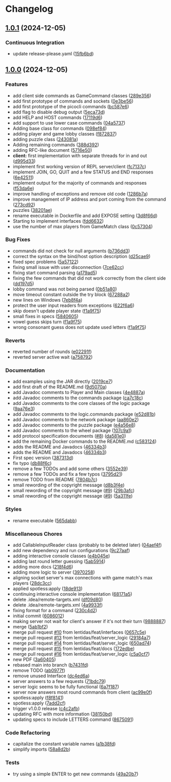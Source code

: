 # Changelog

## [1.0.1](https://github.com/lentidas/DAI-2425-PW2/compare/v1.0.0...v1.0.1) (2024-12-05)


### Continuous Integration

* update release-please.yaml ([15fb6bd](https://github.com/lentidas/DAI-2425-PW2/commit/15fb6bdc150da7a940ee6d54bf0ab9c4ab3f2fa3))

## [1.0.0](https://github.com/lentidas/DAI-2425-PW2/compare/v0.1.0...v1.0.0) (2024-12-05)


### Features

* add client side commands as GameCommand classes ([289e356](https://github.com/lentidas/DAI-2425-PW2/commit/289e356230882a639c4ea0bff94a78cd61c7f2c7))
* add first prototype of commands and sockets ([0e3be56](https://github.com/lentidas/DAI-2425-PW2/commit/0e3be5674af378e10eb1ddf0bf33b00b87836cda))
* add first prototype of the picocli commands ([bc587e6](https://github.com/lentidas/DAI-2425-PW2/commit/bc587e60188e3e84dffc061cc076e2eb80031253))
* add flag to disable debug output ([5eca73d](https://github.com/lentidas/DAI-2425-PW2/commit/5eca73d372ef656c47b2ed2aa4f19b5d9d728558))
* add HELP and HOST commands ([17119d6](https://github.com/lentidas/DAI-2425-PW2/commit/17119d60124bae1e12f5ad1b9110e2831f1a3091))
* add support to use lower case commands ([04a5737](https://github.com/lentidas/DAI-2425-PW2/commit/04a573715f79d11a317cecc1c83a60fa79f2da38))
* Adding base class for commands ([098ef84](https://github.com/lentidas/DAI-2425-PW2/commit/098ef84c2ba31deeea6d2e2abba6bc02386d434a))
* adding player and game lobby classes ([f872837](https://github.com/lentidas/DAI-2425-PW2/commit/f872837211155a512316167050af8ace80c493da))
* adding puzzle class ([243081a](https://github.com/lentidas/DAI-2425-PW2/commit/243081a3e7e608623ab74b4e4fb89874cc58cc15))
* Adding remaining commands ([388d392](https://github.com/lentidas/DAI-2425-PW2/commit/388d3926d8f0fb2d56710cc4f85370bebc8c34fc))
* adding RFC-like document ([5716e50](https://github.com/lentidas/DAI-2425-PW2/commit/5716e5060f81654cef6380f6df4066e58f880362))
* **client:** first implementation with separate threads for in and out ([d995d33](https://github.com/lentidas/DAI-2425-PW2/commit/d995d332f55d1cd8e880d044a7b6412e2163e808))
* implement first working version of REPL server/client ([fc7137c](https://github.com/lentidas/DAI-2425-PW2/commit/fc7137c5b2616fd5cb357a2670b891f1f7ca5bb1))
* implement JOIN, GO, QUIT and a few STATUS and END responses ([6e42511](https://github.com/lentidas/DAI-2425-PW2/commit/6e4251153d33ad08ff19627c98e0ff7ed97b2944))
* implement output for the majority of commands and responses ([f53da6e](https://github.com/lentidas/DAI-2425-PW2/commit/f53da6e3efd31e8e2580b373645f379186b9c1b2))
* improve handling of exceptions and remove old code ([1286b7a](https://github.com/lentidas/DAI-2425-PW2/commit/1286b7ad0b283cc5bb697a13af3efa8552768715))
* improve management of IP address and port coming from the command ([273cd92](https://github.com/lentidas/DAI-2425-PW2/commit/273cd925cebf84bb153fce352e33afcc0104ee07))
* puzzles ([38201ae](https://github.com/lentidas/DAI-2425-PW2/commit/38201ae988a22650042bff1710fbc77051d3df73))
* rename executable in Dockerfile and add EXPOSE setting ([3d8f66d](https://github.com/lentidas/DAI-2425-PW2/commit/3d8f66d796352168b4cbef8b750ea807f7fe24d0))
* Starting to implement interfaces ([fdd6632](https://github.com/lentidas/DAI-2425-PW2/commit/fdd663276a30cfb15471d6fba648909578feda89))
* use the number of max players from GameMatch class ([0c57304](https://github.com/lentidas/DAI-2425-PW2/commit/0c57304d351a8af93ac070f7dfb680edb8a1d50e))


### Bug Fixes

* commands did not check for null arguments ([b736dd3](https://github.com/lentidas/DAI-2425-PW2/commit/b736dd34794ba8a63e563e018bd66b4e0fac0ae9))
* correct the syntax on the bind/host option description ([d25cae9](https://github.com/lentidas/DAI-2425-PW2/commit/d25cae9e5c8a5e5d2fafb0ce2fc82f604f784979))
* fixed spec problems ([5a57122](https://github.com/lentidas/DAI-2425-PW2/commit/5a571228bd740ef6b8b658c095b34c889280397f))
* fixing small issue with user disconnection ([7ce62cc](https://github.com/lentidas/DAI-2425-PW2/commit/7ce62cc8207f7e44913ab21605045068faf0d7c9))
* fixing start command parsing ([a179ad5](https://github.com/lentidas/DAI-2425-PW2/commit/a179ad53902db638d05c97832c8856593fbdd127))
* fixing the few commands that did not work correctly from the client side ([dd197d5](https://github.com/lentidas/DAI-2425-PW2/commit/dd197d57f1de49841bd33cbf6edc0a3ab59df2ac))
* lobby command was not being parsed ([0b51a80](https://github.com/lentidas/DAI-2425-PW2/commit/0b51a8090c40f2ed040707b728ce6f0c7acaffa7))
* move timeout constant outside the try block ([67288a2](https://github.com/lentidas/DAI-2425-PW2/commit/67288a2361689f67e398106e68888dcd8a1649da))
* new lines on Windows ([7eb8f4a](https://github.com/lentidas/DAI-2425-PW2/commit/7eb8f4aefbab0139a479187b12fd86a81c6aca0f))
* protect the user input readers from exceptions ([622f6a6](https://github.com/lentidas/DAI-2425-PW2/commit/622f6a62308c430c415ded0a1213879d7e88e48d))
* skip doesn't update player state ([f1a9f75](https://github.com/lentidas/DAI-2425-PW2/commit/f1a9f753c4056d9c82ebb8b18792d503594fc87d))
* small fixes in specs ([5840605](https://github.com/lentidas/DAI-2425-PW2/commit/58406058bd9e877b776574366149d650807be788))
* vowel guess skips turn ([f1a9f75](https://github.com/lentidas/DAI-2425-PW2/commit/f1a9f753c4056d9c82ebb8b18792d503594fc87d))
* wrong consonant guess does not update used letters ([f1a9f75](https://github.com/lentidas/DAI-2425-PW2/commit/f1a9f753c4056d9c82ebb8b18792d503594fc87d))


### Reverts

* reverted number of rounds ([e02291f](https://github.com/lentidas/DAI-2425-PW2/commit/e02291f17e12e5a5a07b9a76b2adf4953a49ff46))
* reverted server active wait ([a758792](https://github.com/lentidas/DAI-2425-PW2/commit/a7587923977d7ab0b3fecf768ea0e0a0177dd060))


### Documentation

* add examples using the JAR directly ([2019ce7](https://github.com/lentidas/DAI-2425-PW2/commit/2019ce7789428cacfc72f19a77a149c6b5ac2de9))
* add first draft of the README.md ([9d5070a](https://github.com/lentidas/DAI-2425-PW2/commit/9d5070afbebe2c09b0f3b559c1b235f560806087))
* add Javadoc comments to Player and Main classes ([4e4887a](https://github.com/lentidas/DAI-2425-PW2/commit/4e4887a337f839b5b9fb5d83510466637047a4d2))
* add Javadoc comments to the commands package ([ca7c18c](https://github.com/lentidas/DAI-2425-PW2/commit/ca7c18c6b8a4b19cb93f6fcccd09a19c8262b6bb))
* add Javadoc comments to the core classes of the logic package ([9aa76e3](https://github.com/lentidas/DAI-2425-PW2/commit/9aa76e3210881f7d1ac7a8355d5e04eff6573532))
* add Javadoc comments to the logic.commands package ([e52d81b](https://github.com/lentidas/DAI-2425-PW2/commit/e52d81b196f82c48aec5c459b37730a8a6ef9c12))
* add Javadoc comments to the network package ([aa860e2](https://github.com/lentidas/DAI-2425-PW2/commit/aa860e216b6a65f4e4f54b37e6ea6bce8b9f4986))
* add Javadoc comments to the puzzle package ([e4a56e8](https://github.com/lentidas/DAI-2425-PW2/commit/e4a56e892068c489448a3014d8f645cbcc95f939))
* add Javadoc comments to the wheel package ([107c9a1](https://github.com/lentidas/DAI-2425-PW2/commit/107c9a1ccdf88a7c2dcf943b0541716f33bbc59d))
* add protocol specification documents ([#8](https://github.com/lentidas/DAI-2425-PW2/issues/8)) ([da581e0](https://github.com/lentidas/DAI-2425-PW2/commit/da581e0c10b38f26c333fdc73efd4bc841c8fe43))
* add the remaining Docker commands to the README.md ([c583124](https://github.com/lentidas/DAI-2425-PW2/commit/c583124555e7906122afbb28aec302c287a74e53))
* adds the README and Javadocs ([46334b3](https://github.com/lentidas/DAI-2425-PW2/commit/46334b3947e7020264ad7a3480f2cee423a892d3))
* adds the README and Javadocs ([46334b3](https://github.com/lentidas/DAI-2425-PW2/commit/46334b3947e7020264ad7a3480f2cee423a892d3))
* First spec version ([387313d](https://github.com/lentidas/DAI-2425-PW2/commit/387313d51d2df006f5f7ab6d4217571fe4a57bf8))
* fix typo ([db88f6c](https://github.com/lentidas/DAI-2425-PW2/commit/db88f6c5e44948db3dcfc3fffaa61a0a4ce263ad))
* remove a few TODOs and add some others ([3552e39](https://github.com/lentidas/DAI-2425-PW2/commit/3552e39ca47cee8ec91c2694c6347d83c95205f1))
* remove a few TODOs and fix a few typos ([3795d21](https://github.com/lentidas/DAI-2425-PW2/commit/3795d2195b2f4e156276693fda7997d52bf84802))
* remove TODO from README ([7804b7c](https://github.com/lentidas/DAI-2425-PW2/commit/7804b7cae1c2f9b601f547dbab655f92c951038c))
* small rewording of the copyright message ([d8b3f4e](https://github.com/lentidas/DAI-2425-PW2/commit/d8b3f4e38d406845d739b8126c07ca25e76ded97))
* small rewording of the copyright message ([#9](https://github.com/lentidas/DAI-2425-PW2/issues/9)) ([29b3afc](https://github.com/lentidas/DAI-2425-PW2/commit/29b3afce1cdaa14bd134737a72cbaba8155ef968))
* small rewording of the copyright message ([#9](https://github.com/lentidas/DAI-2425-PW2/issues/9)) ([5a311fe](https://github.com/lentidas/DAI-2425-PW2/commit/5a311fee5d8f1077d90f82197d42bddcb0f8f6df))


### Styles

* rename executable ([565dabb](https://github.com/lentidas/DAI-2425-PW2/commit/565dabb40f69c92c744dbd0af750dbe89292d19e))


### Miscellaneous Chores

* add CallableInputReader class (probably to be deleted later) ([04aef4f](https://github.com/lentidas/DAI-2425-PW2/commit/04aef4f3c63af0da8a1a060414814fc87551def8))
* add new dependency and run configurations ([9c27aaf](https://github.com/lentidas/DAI-2425-PW2/commit/9c27aafa148c462767a81b6309457d5e1a6d2f83))
* adding interactive console classes ([e4b045e](https://github.com/lentidas/DAI-2425-PW2/commit/e4b045e251236a7fdef082a26302f7b5a87fa7d9))
* adding last round letter guessing ([5ab5914](https://github.com/lentidas/DAI-2425-PW2/commit/5ab59145ea52ae33662da0f9ca61265a42e7fddf))
* adding more docs ([218f4d6](https://github.com/lentidas/DAI-2425-PW2/commit/218f4d66c6a4e0c719c371cf20fa3fb6a1aab806))
* adding more logic to server ([3970258](https://github.com/lentidas/DAI-2425-PW2/commit/39702585b9c55ec9ba6dc2e29449edb78d695816))
* aligning socket server's max connections with game match's max players ([28dc3cc](https://github.com/lentidas/DAI-2425-PW2/commit/28dc3cc254802f93dff7ce1108d1da8d702417d2))
* applied spotless:apply ([18de913](https://github.com/lentidas/DAI-2425-PW2/commit/18de91335937dd091d1ef0eb5f5030cd9298fdbb))
* continuing interactive console implementation ([68171a5](https://github.com/lentidas/DAI-2425-PW2/commit/68171a59438dad8e23d524e64f4a8aa43739a0a4))
* delete .idea/remote-targets.xml ([df09d80](https://github.com/lentidas/DAI-2425-PW2/commit/df09d8001b4b0c7a3a7bd6e10bf64349d87db839))
* delete .idea/remote-targets.xml ([4a9933f](https://github.com/lentidas/DAI-2425-PW2/commit/4a9933f53a06c82c41a172ce65a5ca61e3fae082))
* fixing format for a command ([230c4d2](https://github.com/lentidas/DAI-2425-PW2/commit/230c4d2c6b1285f7d84731b45161c5d404b50c75))
* initial commit ([6086012](https://github.com/lentidas/DAI-2425-PW2/commit/608601200a8c824d6b1f7ceb4f0b011fb21b219e))
* making server not wait for client's answer if it's not their turn ([9888887](https://github.com/lentidas/DAI-2425-PW2/commit/9888887dccf039219bf7548f3b84f67128affe84))
* merge ([5ab1bf2](https://github.com/lentidas/DAI-2425-PW2/commit/5ab1bf29295f09e7dd7478daf7f17ecd3520b1c7))
* merge pull request [#10](https://github.com/lentidas/DAI-2425-PW2/issues/10) from lentidas/feat/interfaces ([0657c5e](https://github.com/lentidas/DAI-2425-PW2/commit/0657c5e9e94647664ef56d3193bfe279dc369e78))
* merge pull request [#13](https://github.com/lentidas/DAI-2425-PW2/issues/13) from lentidas/feat/server_logic ([29184a7](https://github.com/lentidas/DAI-2425-PW2/commit/29184a7811abf5bbb8c9d472edd3b0908b359dd6))
* merge pull request [#14](https://github.com/lentidas/DAI-2425-PW2/issues/14) from lentidas/feat/server_logic ([650ad74](https://github.com/lentidas/DAI-2425-PW2/commit/650ad74a591e3104eba3b105d7f685ec51f88ba9))
* merge pull request [#15](https://github.com/lentidas/DAI-2425-PW2/issues/15) from lentidas/feat/docs ([172edbe](https://github.com/lentidas/DAI-2425-PW2/commit/172edbe1d877dd5c17db08d6c8f696b276e9ee56))
* merge pull request [#16](https://github.com/lentidas/DAI-2425-PW2/issues/16) from lentidas/feat/server_logic ([c5a0cf7](https://github.com/lentidas/DAI-2425-PW2/commit/c5a0cf7bbdf737c751854db9f5968767d162bd53))
* new PDF ([3a60405](https://github.com/lentidas/DAI-2425-PW2/commit/3a604052b7fab6018998339227d87cd1ac9caea7))
* rebased main into branch ([b7431fd](https://github.com/lentidas/DAI-2425-PW2/commit/b7431fd61040e77c7718a89472a4b11b07a7bd45))
* remove TODO ([ab0977f](https://github.com/lentidas/DAI-2425-PW2/commit/ab0977f4748b3c55f4088899d636a33fa901c1f7))
* remove unused Interface ([dc4ed6a](https://github.com/lentidas/DAI-2425-PW2/commit/dc4ed6a887a6e5d18e387e4a2df6721b9859d707))
* server answers to a few requests ([71bdc79](https://github.com/lentidas/DAI-2425-PW2/commit/71bdc79eb7a2bab09e319224bee8c853a2c4fc90))
* server logic seems to be fully functional ([6a7f187](https://github.com/lentidas/DAI-2425-PW2/commit/6a7f18772198c93c1d94caf310a24a0726a8d250))
* server now answers most round commands from client ([ac99e0f](https://github.com/lentidas/DAI-2425-PW2/commit/ac99e0fd35cb8efac34a288a55b2499c157d2e24))
* spotless:apply ([f8f8141](https://github.com/lentidas/DAI-2425-PW2/commit/f8f814115774fbaee26ffb44227e35bae90db0c9))
* spotless:apply ([7add2cf](https://github.com/lentidas/DAI-2425-PW2/commit/7add2cf05f39976ceaf02e28333dbafd16fb70d3))
* trigger v1.0.0 release ([c4c2afb](https://github.com/lentidas/DAI-2425-PW2/commit/c4c2afb5bbed5ad75b6e512f7142bc9f58742149))
* updating RFC with more information ([38150bd](https://github.com/lentidas/DAI-2425-PW2/commit/38150bd2d97ab1a34501f88620fcb45757b36286))
* updating specs to include LETTERS command ([8675091](https://github.com/lentidas/DAI-2425-PW2/commit/86750914707970c26004845ce7290e7870b30800))


### Code Refactoring

* capitalize the constant variable names ([a1b38fd](https://github.com/lentidas/DAI-2425-PW2/commit/a1b38fd1f2f43c3a6c1bd77301e7af4af3d5c12f))
* simplify imports ([58a8d2b](https://github.com/lentidas/DAI-2425-PW2/commit/58a8d2bcbe9c4597207fabf2fa8b4c5759e4a3a4))


### Tests

* try using a simple ENTER to get new commands ([49a20b7](https://github.com/lentidas/DAI-2425-PW2/commit/49a20b778efc5374fa92646b06b618f4fb5c6d83))
